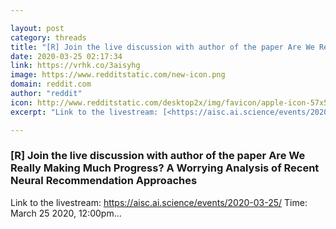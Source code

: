 ```yaml
---

layout: post
category: threads
title: "[R] Join the live discussion with author of the paper Are We Really Making Much Progress? A Worrying Analysis of Recent Neural Recommendation Approaches"
date: 2020-03-25 02:17:34
link: https://vrhk.co/3aisyhg
image: https://www.redditstatic.com/new-icon.png
domain: reddit.com
author: "reddit"
icon: http://www.redditstatic.com/desktop2x/img/favicon/apple-icon-57x57.png
excerpt: "Link to the livestream: [<https://aisc.ai.science/events/2020-03-25/>](<https://aisc.ai.science/events/2020-03-25/>) Time: March 25 2020, 12:00pm..."

---
```


### [R] Join the live discussion with author of the paper Are We Really Making Much Progress? A Worrying Analysis of Recent Neural Recommendation Approaches

Link to the livestream: [<https://aisc.ai.science/events/2020-03-25/>](<https://aisc.ai.science/events/2020-03-25/>) Time: March 25 2020, 12:00pm...